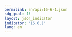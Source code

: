 ```yaml
---
permalink: en/api/16-6-1.json
sdg_goal: 16
layout: json_indicator
indicator: "16.6.1"
lang: en
---
```

